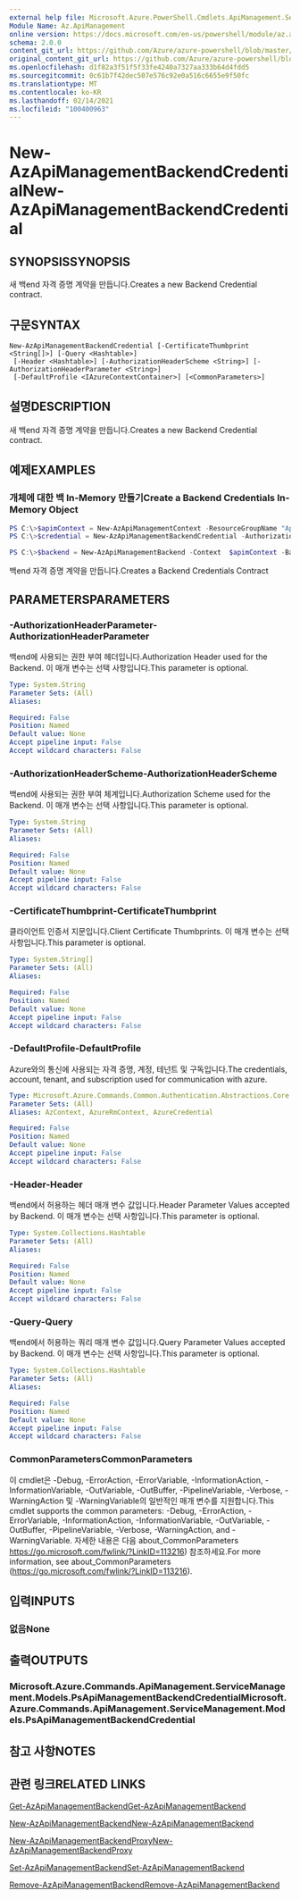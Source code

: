 ```yaml
---
external help file: Microsoft.Azure.PowerShell.Cmdlets.ApiManagement.ServiceManagement.dll-Help.xml
Module Name: Az.ApiManagement
online version: https://docs.microsoft.com/en-us/powershell/module/az.apimanagement/new-azapimanagementbackendcredential
schema: 2.0.0
content_git_url: https://github.com/Azure/azure-powershell/blob/master/src/ApiManagement/ApiManagement/help/New-AzApiManagementBackendCredential.md
original_content_git_url: https://github.com/Azure/azure-powershell/blob/master/src/ApiManagement/ApiManagement/help/New-AzApiManagementBackendCredential.md
ms.openlocfilehash: d1f82a3f51f5f33fe4240a7327aa333b64d4fdd5
ms.sourcegitcommit: 0c61b7f42dec507e576c92e0a516c6655e9f50fc
ms.translationtype: MT
ms.contentlocale: ko-KR
ms.lasthandoff: 02/14/2021
ms.locfileid: "100400963"
---
```

# <span data-ttu-id="ad2d0-101">New-AzApiManagementBackendCredential</span><span class="sxs-lookup"><span data-stu-id="ad2d0-101">New-AzApiManagementBackendCredential</span></span>

## <span data-ttu-id="ad2d0-102">SYNOPSIS</span><span class="sxs-lookup"><span data-stu-id="ad2d0-102">SYNOPSIS</span></span>
<span data-ttu-id="ad2d0-103">새 백end 자격 증명 계약을 만듭니다.</span><span class="sxs-lookup"><span data-stu-id="ad2d0-103">Creates a new Backend Credential contract.</span></span>

## <span data-ttu-id="ad2d0-104">구문</span><span class="sxs-lookup"><span data-stu-id="ad2d0-104">SYNTAX</span></span>

```
New-AzApiManagementBackendCredential [-CertificateThumbprint <String[]>] [-Query <Hashtable>]
 [-Header <Hashtable>] [-AuthorizationHeaderScheme <String>] [-AuthorizationHeaderParameter <String>]
 [-DefaultProfile <IAzureContextContainer>] [<CommonParameters>]
```

## <span data-ttu-id="ad2d0-105">설명</span><span class="sxs-lookup"><span data-stu-id="ad2d0-105">DESCRIPTION</span></span>
<span data-ttu-id="ad2d0-106">새 백end 자격 증명 계약을 만듭니다.</span><span class="sxs-lookup"><span data-stu-id="ad2d0-106">Creates a new Backend Credential contract.</span></span>

## <span data-ttu-id="ad2d0-107">예제</span><span class="sxs-lookup"><span data-stu-id="ad2d0-107">EXAMPLES</span></span>

### <span data-ttu-id="ad2d0-108">개체에 대한 백 In-Memory 만들기</span><span class="sxs-lookup"><span data-stu-id="ad2d0-108">Create a Backend Credentials In-Memory Object</span></span>
```powershell
PS C:\>$apimContext = New-AzApiManagementContext -ResourceGroupName "Api-Default-WestUS" -ServiceName "contoso"
PS C:\>$credential = New-AzApiManagementBackendCredential -AuthorizationHeaderScheme basic -AuthorizationHeaderParameter opensesame -Query @{"sv" = @('xx', 'bb'); "sr" = @('cc')} -Header @{"x-my-1" = @('val1', 'val2')}

PS C:\>$backend = New-AzApiManagementBackend -Context  $apimContext -BackendId 123 -Url 'https://contoso.com/awesomeapi' -Protocol http -Title "first backend" -SkipCertificateChainValidation $true -Credential $credential -Description "my backend"
```

<span data-ttu-id="ad2d0-109">백end 자격 증명 계약을 만듭니다.</span><span class="sxs-lookup"><span data-stu-id="ad2d0-109">Creates a Backend Credentials Contract</span></span>

## <span data-ttu-id="ad2d0-110">PARAMETERS</span><span class="sxs-lookup"><span data-stu-id="ad2d0-110">PARAMETERS</span></span>

### <span data-ttu-id="ad2d0-111">-AuthorizationHeaderParameter</span><span class="sxs-lookup"><span data-stu-id="ad2d0-111">-AuthorizationHeaderParameter</span></span>
<span data-ttu-id="ad2d0-112">백end에 사용되는 권한 부여 헤더입니다.</span><span class="sxs-lookup"><span data-stu-id="ad2d0-112">Authorization Header used for the Backend.</span></span>
<span data-ttu-id="ad2d0-113">이 매개 변수는 선택 사항입니다.</span><span class="sxs-lookup"><span data-stu-id="ad2d0-113">This parameter is optional.</span></span>

```yaml
Type: System.String
Parameter Sets: (All)
Aliases:

Required: False
Position: Named
Default value: None
Accept pipeline input: False
Accept wildcard characters: False
```

### <span data-ttu-id="ad2d0-114">-AuthorizationHeaderScheme</span><span class="sxs-lookup"><span data-stu-id="ad2d0-114">-AuthorizationHeaderScheme</span></span>
<span data-ttu-id="ad2d0-115">백end에 사용되는 권한 부여 체계입니다.</span><span class="sxs-lookup"><span data-stu-id="ad2d0-115">Authorization Scheme used for the Backend.</span></span>
<span data-ttu-id="ad2d0-116">이 매개 변수는 선택 사항입니다.</span><span class="sxs-lookup"><span data-stu-id="ad2d0-116">This parameter is optional.</span></span>

```yaml
Type: System.String
Parameter Sets: (All)
Aliases:

Required: False
Position: Named
Default value: None
Accept pipeline input: False
Accept wildcard characters: False
```

### <span data-ttu-id="ad2d0-117">-CertificateThumbprint</span><span class="sxs-lookup"><span data-stu-id="ad2d0-117">-CertificateThumbprint</span></span>
<span data-ttu-id="ad2d0-118">클라이언트 인증서 지문입니다.</span><span class="sxs-lookup"><span data-stu-id="ad2d0-118">Client Certificate Thumbprints.</span></span>
<span data-ttu-id="ad2d0-119">이 매개 변수는 선택 사항입니다.</span><span class="sxs-lookup"><span data-stu-id="ad2d0-119">This parameter is optional.</span></span>

```yaml
Type: System.String[]
Parameter Sets: (All)
Aliases:

Required: False
Position: Named
Default value: None
Accept pipeline input: False
Accept wildcard characters: False
```

### <span data-ttu-id="ad2d0-120">-DefaultProfile</span><span class="sxs-lookup"><span data-stu-id="ad2d0-120">-DefaultProfile</span></span>
<span data-ttu-id="ad2d0-121">Azure와의 통신에 사용되는 자격 증명, 계정, 테넌트 및 구독입니다.</span><span class="sxs-lookup"><span data-stu-id="ad2d0-121">The credentials, account, tenant, and subscription used for communication with azure.</span></span>

```yaml
Type: Microsoft.Azure.Commands.Common.Authentication.Abstractions.Core.IAzureContextContainer
Parameter Sets: (All)
Aliases: AzContext, AzureRmContext, AzureCredential

Required: False
Position: Named
Default value: None
Accept pipeline input: False
Accept wildcard characters: False
```

### <span data-ttu-id="ad2d0-122">-Header</span><span class="sxs-lookup"><span data-stu-id="ad2d0-122">-Header</span></span>
<span data-ttu-id="ad2d0-123">백end에서 허용하는 헤더 매개 변수 값입니다.</span><span class="sxs-lookup"><span data-stu-id="ad2d0-123">Header Parameter Values accepted by Backend.</span></span>
<span data-ttu-id="ad2d0-124">이 매개 변수는 선택 사항입니다.</span><span class="sxs-lookup"><span data-stu-id="ad2d0-124">This parameter is optional.</span></span>

```yaml
Type: System.Collections.Hashtable
Parameter Sets: (All)
Aliases:

Required: False
Position: Named
Default value: None
Accept pipeline input: False
Accept wildcard characters: False
```

### <span data-ttu-id="ad2d0-125">-Query</span><span class="sxs-lookup"><span data-stu-id="ad2d0-125">-Query</span></span>
<span data-ttu-id="ad2d0-126">백end에서 허용하는 쿼리 매개 변수 값입니다.</span><span class="sxs-lookup"><span data-stu-id="ad2d0-126">Query Parameter Values accepted by Backend.</span></span>
<span data-ttu-id="ad2d0-127">이 매개 변수는 선택 사항입니다.</span><span class="sxs-lookup"><span data-stu-id="ad2d0-127">This parameter is optional.</span></span>

```yaml
Type: System.Collections.Hashtable
Parameter Sets: (All)
Aliases:

Required: False
Position: Named
Default value: None
Accept pipeline input: False
Accept wildcard characters: False
```

### <span data-ttu-id="ad2d0-128">CommonParameters</span><span class="sxs-lookup"><span data-stu-id="ad2d0-128">CommonParameters</span></span>
<span data-ttu-id="ad2d0-129">이 cmdlet은 -Debug, -ErrorAction, -ErrorVariable, -InformationAction, -InformationVariable, -OutVariable, -OutBuffer, -PipelineVariable, -Verbose, -WarningAction 및 -WarningVariable의 일반적인 매개 변수를 지원합니다.</span><span class="sxs-lookup"><span data-stu-id="ad2d0-129">This cmdlet supports the common parameters: -Debug, -ErrorAction, -ErrorVariable, -InformationAction, -InformationVariable, -OutVariable, -OutBuffer, -PipelineVariable, -Verbose, -WarningAction, and -WarningVariable.</span></span> <span data-ttu-id="ad2d0-130">자세한 내용은 다음 about_CommonParameters https://go.microsoft.com/fwlink/?LinkID=113216) 참조하세요.</span><span class="sxs-lookup"><span data-stu-id="ad2d0-130">For more information, see about_CommonParameters (https://go.microsoft.com/fwlink/?LinkID=113216).</span></span>

## <span data-ttu-id="ad2d0-131">입력</span><span class="sxs-lookup"><span data-stu-id="ad2d0-131">INPUTS</span></span>

### <span data-ttu-id="ad2d0-132">없음</span><span class="sxs-lookup"><span data-stu-id="ad2d0-132">None</span></span>

## <span data-ttu-id="ad2d0-133">출력</span><span class="sxs-lookup"><span data-stu-id="ad2d0-133">OUTPUTS</span></span>

### <span data-ttu-id="ad2d0-134">Microsoft.Azure.Commands.ApiManagement.ServiceManagement.Models.PsApiManagementBackendCredential</span><span class="sxs-lookup"><span data-stu-id="ad2d0-134">Microsoft.Azure.Commands.ApiManagement.ServiceManagement.Models.PsApiManagementBackendCredential</span></span>

## <span data-ttu-id="ad2d0-135">참고 사항</span><span class="sxs-lookup"><span data-stu-id="ad2d0-135">NOTES</span></span>

## <span data-ttu-id="ad2d0-136">관련 링크</span><span class="sxs-lookup"><span data-stu-id="ad2d0-136">RELATED LINKS</span></span>

[<span data-ttu-id="ad2d0-137">Get-AzApiManagementBackend</span><span class="sxs-lookup"><span data-stu-id="ad2d0-137">Get-AzApiManagementBackend</span></span>](./Get-AzApiManagementBackend.md)

[<span data-ttu-id="ad2d0-138">New-AzApiManagementBackend</span><span class="sxs-lookup"><span data-stu-id="ad2d0-138">New-AzApiManagementBackend</span></span>](./New-AzApiManagementBackend.md)

[<span data-ttu-id="ad2d0-139">New-AzApiManagementBackendProxy</span><span class="sxs-lookup"><span data-stu-id="ad2d0-139">New-AzApiManagementBackendProxy</span></span>](./New-AzApiManagementBackendProxy.md)

[<span data-ttu-id="ad2d0-140">Set-AzApiManagementBackend</span><span class="sxs-lookup"><span data-stu-id="ad2d0-140">Set-AzApiManagementBackend</span></span>](./Set-AzApiManagementBackend.md)

[<span data-ttu-id="ad2d0-141">Remove-AzApiManagementBackend</span><span class="sxs-lookup"><span data-stu-id="ad2d0-141">Remove-AzApiManagementBackend</span></span>](./Remove-AzApiManagementBackend.md)
